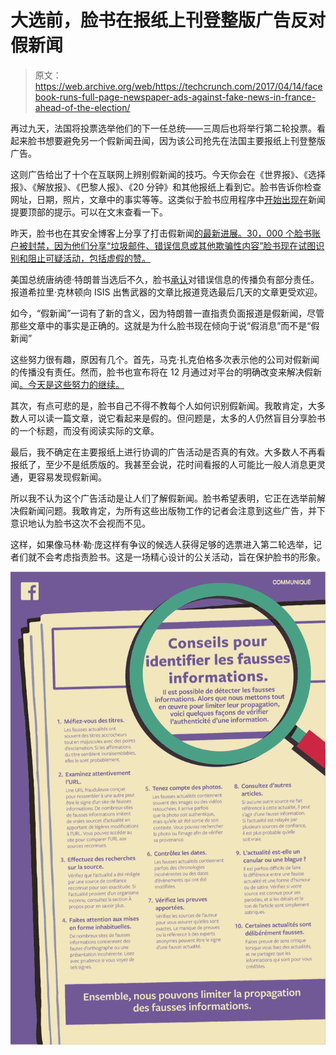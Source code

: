 # 大选前，脸书在报纸上刊登整版广告反对假新闻

> 原文：<https://web.archive.org/web/https://techcrunch.com/2017/04/14/facebook-runs-full-page-newspaper-ads-against-fake-news-in-france-ahead-of-the-election/>

再过九天，法国将投票选举他们的下一任总统——三周后也将举行第二轮投票。看起来脸书想要避免另一个假新闻丑闻，因为该公司抢先在法国主要报纸上刊登整版广告。

这则广告给出了十个在互联网上辨别假新闻的技巧。今天你会在《世界报》、《选择报》、《解放报》、《巴黎人报》、《20 分钟》和其他报纸上看到它。脸书告诉你检查网址，日期，照片，文章中的事实等等。这类似于脸书应用程序中[开始出现在](https://web.archive.org/web/20230322161454/https://techcrunch.com/2017/04/06/facebook-puts-link-to-10-tips-for-spotting-false-news-atop-feed/)新闻提要顶部的提示。可以在文末查看一下。

昨天，脸书也在其安全博客上分享了打击假新闻[的最新进展。30，000 个脸书账户被封禁，因为他们分享“垃圾邮件、错误信息或其他欺骗性内容”脸书现在试图识别和阻止可疑活动，包括虚假的赞。](https://web.archive.org/web/20230322161454/https://www.facebook.com/notes/facebook-security/improvements-in-protecting-the-integrity-of-activity-on-facebook/10154323366590766)

美国总统唐纳德·特朗普当选后不久，脸书[承认](https://web.archive.org/web/20230322161454/https://techcrunch.com/2016/11/10/facebook-admits-it-must-do-more-to-stop-the-spread-of-misinformation-on-its-platform/)对错误信息的传播负有部分责任。报道希拉里·克林顿向 ISIS 出售武器的文章比报道竞选最后几天的文章更受欢迎。

如今，“假新闻”一词有了新的含义，因为特朗普一直指责负面报道是假新闻，尽管那些文章中的事实是正确的。这就是为什么脸书现在倾向于说“假消息”而不是“假新闻”

这些努力很有趣，原因有几个。首先，马克·扎克伯格多次表示他的公司对假新闻的传播没有责任。然而，脸书也宣布将在 12 月通过对平台的明确改变来解决假新闻[。今天是这些努力的继续。](https://web.archive.org/web/20230322161454/https://newsroom.fb.com/news/2016/12/news-feed-fyi-addressing-hoaxes-and-fake-news/)

其次，有点可悲的是，脸书自己不得不教每个人如何识别假新闻。我敢肯定，大多数人可以读一篇文章，说它看起来是假的。但问题是，太多的人仍然盲目分享脸书的一个标题，而没有阅读实际的文章。

最后，我不确定在主要报纸上进行协调的广告活动是否真的有效。大多数人不再看报纸了，至少不是纸质版的。我甚至会说，花时间看报的人可能比一般人消息更灵通，更容易发现假新闻。

所以我不认为这个广告活动是让人们了解假新闻。脸书希望表明，它正在选举前解决假新闻问题。我敢肯定，为所有这些出版物工作的记者会注意到这些广告，并下意识地认为脸书这次不会视而不见。

这样，如果像马林·勒·庞这样有争议的候选人获得足够的选票进入第二轮选举，记者们就不会考虑指责脸书。这是一场精心设计的公关活动，旨在保护脸书的形象。

![](img/8ab50ae8b4b37a9160cc9ae97d3fe408.png)